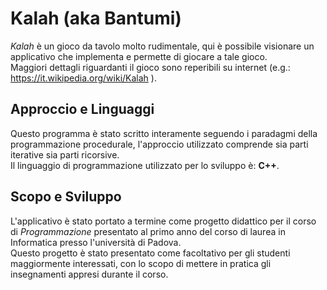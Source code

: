 # Kalah (aka Bantumi)
*Kalah* è un gioco da tavolo molto rudimentale, qui è possibile visionare un applicativo che implementa e permette di giocare a tale gioco.  
Maggiori dettagli riguardanti il gioco sono reperibili su internet (e.g.: https://it.wikipedia.org/wiki/Kalah ).  

## Approccio e Linguaggi
Questo programma è stato scritto interamente seguendo i paradagmi della programmazione procedurale, l'approccio utilizzato comprende sia parti iterative sia parti ricorsive.  
Il linguaggio di programmazione utilizzato per lo sviluppo è: **C++**.  

## Scopo e Sviluppo
L'applicativo è stato portato a termine come progetto didattico per il corso di *Programmazione* presentato al primo anno del corso di laurea in Informatica presso l'università di Padova.  
Questo progetto è stato presentato come facoltativo per gli studenti maggiormente interessati, con lo scopo di mettere in pratica gli insegnamenti appresi durante il corso.
